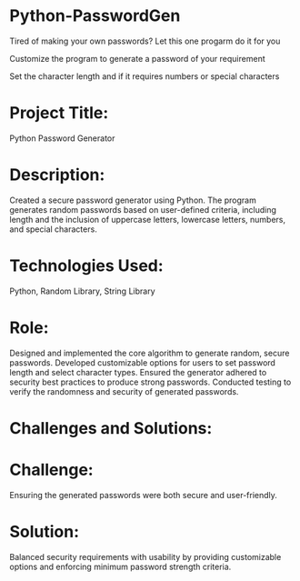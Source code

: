 # Python-PasswordGen
Tired of making your own passwords? Let this one progarm do it for you

Customize the program to generate a password of your requirement

Set the character length and if it requires numbers or special characters

# Project Title:
Python Password Generator

# Description:
Created a secure password generator using Python.
The program generates random passwords based on user-defined criteria, including length and the inclusion of uppercase letters, lowercase letters, numbers, and special characters.

# Technologies Used:
Python, Random Library, String Library

# Role:
Designed and implemented the core algorithm to generate random, secure passwords.
Developed customizable options for users to set password length and select character types.
Ensured the generator adhered to security best practices to produce strong passwords.
Conducted testing to verify the randomness and security of generated passwords.

# Challenges and Solutions:

# Challenge:
Ensuring the generated passwords were both secure and user-friendly.
# Solution:
Balanced security requirements with usability by providing customizable options and enforcing minimum password strength criteria.
